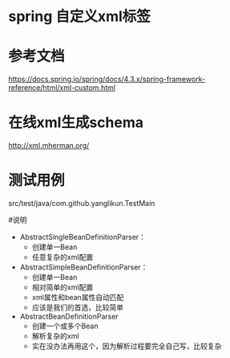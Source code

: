 # spring 自定义xml标签

# 参考文档

https://docs.spring.io/spring/docs/4.3.x/spring-framework-reference/html/xml-custom.html

# 在线xml生成schema

http://xml.mherman.org/

# 测试用例
src/test/java/com.github.yanglikun.TestMain


#说明
+ AbstractSingleBeanDefinitionParser：
    + 创建单一Bean
    + 任意复杂的xml配置
+ AbstractSimpleBeanDefinitionParser：
    + 创建单一Bean
    + 相对简单的xml配置
    + xml属性和bean属性自动匹配
    + 应该是我们的首选，比较简单
+ AbstractBeanDefinitionParser
    + 创建一个或多个Bean
    + 解析复杂的xml
    + 实在没办法再用这个，因为解析过程要完全自己写，比较复杂
